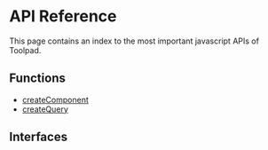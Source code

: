# API Reference

<p class="description">This page contains an index to the most important javascript APIs of Toolpad.</p>

## Functions

- [createComponent](./create-component/)
- [createQuery](./create-query/)

## Interfaces
